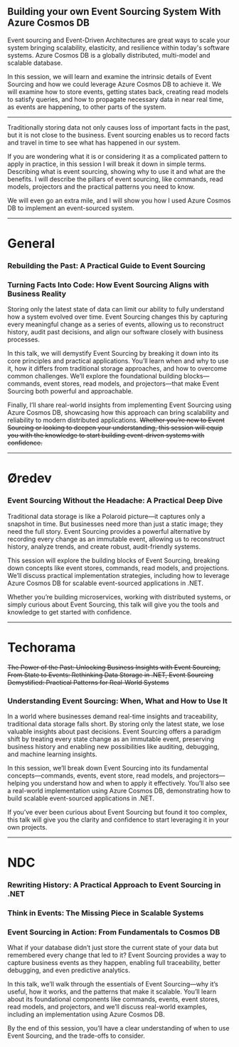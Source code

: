 ## Building your own Event Sourcing System With Azure Cosmos DB

Event sourcing and Event-Driven Architectures are great ways to scale your system bringing scalability, elasticity,
and resilience within today's software systems. Azure Cosmos DB is a globally distributed, multi-model and scalable
database.

In this session, we will learn and examine the intrinsic details of Event Sourcing and how we could leverage Azure
Cosmos DB to achieve it. We will examine how to store events, getting states back, creating read models to satisfy
queries, and how to propagate necessary data in near real time, as events are happening, to other parts of the system.


--- 

Traditionally storing data not only causes loss of important facts in the past, but it is not close to the business.
Event sourcing enables us to record facts and travel in time to see what has happened in our system.

If you are wondering what it is or considering it as a complicated pattern to apply in practice, in this session I will
break it down in simple terms. Describing what is event sourcing, showing why to use it and what are the benefits. I
will describe the pillars of event sourcing, like commands, read models, projectors and the practical patterns you need
to know.

We will even go an extra mile, and I will show you how I used Azure Cosmos DB to implement an event-sourced system.


---

# General

### Rebuilding the Past: A Practical Guide to Event Sourcing

### Turning Facts Into Code: How Event Sourcing Aligns with Business Reality

Storing only the latest state of data can limit our ability to fully understand how a system evolved over time. Event
Sourcing changes this by capturing every meaningful change as a series of events, allowing us to reconstruct history,
audit past decisions, and align our software closely with business processes.

In this talk, we will demystify Event Sourcing by breaking it down into its core principles and practical applications.
You’ll learn when and why to use it, how it differs from traditional storage approaches, and how to overcome common
challenges. We’ll explore the foundational building blocks—commands, event stores, read models, and projectors—that make
Event Sourcing both powerful and approachable.

Finally, I’ll share real-world insights from implementing Event Sourcing using Azure Cosmos DB, showcasing how this
approach can bring scalability and reliability to modern distributed applications. ~~Whether you’re new to Event Sourcing
or looking to deepen your understanding, this session will equip you with the knowledge to start building event-driven
systems with confidence.~~

---

# Øredev

### Event Sourcing Without the Headache: A Practical Deep Dive

Traditional data storage is like a Polaroid picture—it captures only a snapshot in time. But businesses need more than
just a static image; they need the full story. Event Sourcing provides a powerful alternative by recording every change
as an immutable event, allowing us to reconstruct history, analyze trends, and create robust, audit-friendly systems.

This session will explore the building blocks of Event Sourcing, breaking down concepts like event stores, commands,
read models, and projections. We’ll discuss practical implementation strategies, including how to leverage Azure Cosmos
DB for scalable event-sourced applications in .NET.

Whether you’re building microservices, working with distributed systems, or simply curious about Event Sourcing, this
talk will give you the tools and knowledge to get started with confidence.

---

# Techorama

~~The Power of the Past: Unlocking Business Insights with Event Sourcing, From State to Events: Rethinking Data Storage in .NET, Event Sourcing Demystified: Practical Patterns for Real-World Systems~~

### Understanding Event Sourcing: When, What and How to Use It

In a world where businesses demand real-time insights and traceability, traditional data storage falls short. By storing
only the latest state, we lose valuable insights about past decisions. Event Sourcing offers a paradigm shift by
treating every state change as an immutable event, preserving business history and enabling new possibilities like
auditing, debugging, and machine learning insights.

In this session, we’ll break down Event Sourcing into its fundamental concepts—commands, events, event store, read models, and
projectors—helping you understand how and when to apply it effectively. You’ll also see a real-world implementation
using Azure Cosmos DB, demonstrating how to build scalable event-sourced applications in .NET.

If you’ve ever been curious about Event Sourcing but found it too complex, this talk will give you the clarity and
confidence to start leveraging it in your own projects.


--- 

# NDC

### Rewriting History: A Practical Approach to Event Sourcing in .NET

### Think in Events: The Missing Piece in Scalable Systems

### Event Sourcing in Action: From Fundamentals to Cosmos DB

What if your database didn’t just store the current state of your data but remembered every change that led to it? Event
Sourcing provides a way to capture business events as they happen, enabling full traceability, better debugging, and
even predictive analytics.

In this talk, we’ll walk through the essentials of Event Sourcing—why it’s useful, how it works, and the patterns that
make it scalable. You’ll learn about its foundational components like commands, events, event stores, read models, and
projectors, and we’ll discuss real-world examples, including an implementation using Azure Cosmos DB.

By the end of this session, you’ll have a clear understanding of when to use Event Sourcing, and the trade-offs to
consider.
